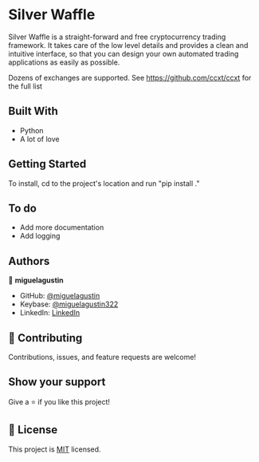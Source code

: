 # Silver Waffle

Silver Waffle is a straight-forward and free cryptocurrency trading framework. It takes care
of the low level details and provides a clean and intuitive interface, so that you can design your
own automated trading applications as easily as possible.

Dozens of exchanges are supported. See https://github.com/ccxt/ccxt for the full list

## Built With

- Python
- A lot of love

## Getting Started

To install, cd to the project's location and run "pip install ."

## To do

* Add more documentation
* Add logging

## Authors

👤 **miguelagustin**

- GitHub: [@miguelagustin](https://github.com/miguelagustin)
- Keybase: [@miguelagustin322](https://keybase.io/miguelagustin322)
- LinkedIn: [LinkedIn](https://www.linkedin.com/in/miguel-klekailo-a9a626179/)

## 🤝 Contributing

Contributions, issues, and feature requests are welcome!

## Show your support

Give a ⭐️ if you like this project!

## 📝 License

This project is [MIT](./MIT.md) licensed.